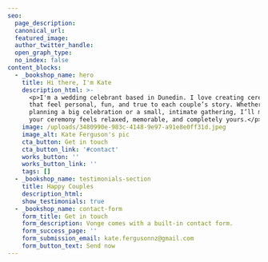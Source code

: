 ```yaml
---
seo:
  page_description:
  canonical_url:
  featured_image:
  author_twitter_handle:
  open_graph_type:
  no_index: false
content_blocks:
  - _bookshop_name: hero
    title: Hi there, I'm Kate
    description_html: >-
      <p>I'm a wedding celebrant based in Dunedin. I love creating ceremonies
      that feel personal, fun, and true to each couple’s story. Whether you’re
      planning a big celebration or a small, intimate gathering, I’ll make sure
      your ceremony feels relaxed, memorable, and completely yours.</p>
    image: /uploads/3480990e-983c-4148-9e97-a91e8e0ff31d.jpeg
    image_alt: Kate Ferguson's pic
    cta_button: Get in touch
    cta_button_link: '#contact'
    works_button: ''
    works_button_link: ''
    tags: []
  - _bookshop_name: testimonials-section
    title: Happy Couples
    description_html:
    show_testimonials: true
  - _bookshop_name: contact-form
    form_title: Get in touch
    form_description: Vonge comes with a built-in contact form.
    form_success_page: ''
    form_submission_email: kate.fergusonnz@gmail.com
    form_button_text: Send now
---
```

